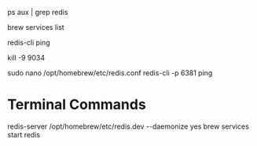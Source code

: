 ps aux | grep redis

brew services list

redis-cli ping

kill -9 9034

sudo nano /opt/homebrew/etc/redis.conf
redis-cli -p 6381 ping

# Terminal Commands
redis-server /opt/homebrew/etc/redis.dev --daemonize yes
brew services start redis

